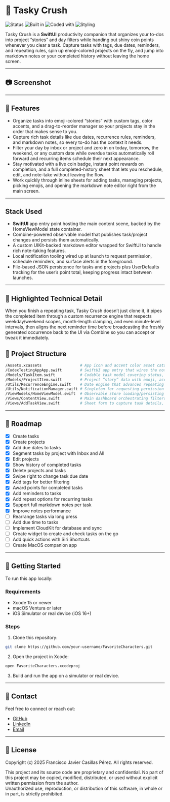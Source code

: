 # 🍬 Tasky Crush

![Status](https://badgen.net/badge/status/in%20progress/yellow)
![Built in](https://badgen.net/badge/Built%20with/XCode/blue)
![Coded with](https://badgen.net/badge/Written%20with/Swift/green)
![Styling](https://badgen.net/badge/Styling/SwiftUI/purple)

Tasky Crush is a **SwiftUI** productivity companion that organizes your to-dos into project “stories” and day filters while handing out shiny coin points whenever you clear a task. Capture tasks with tags, due dates, reminders, and repeating rules, spin up emoji-colored projects on the fly, and jump into markdown notes or your completed history without leaving the home screen.

---
## 📷 Screenshot


---

## 🔧 Features 

- Organize tasks into emoji-colored “stories” with custom tags, color accents, and a drag-to-reorder manager so your projects stay in the order that makes sense to you.
- Capture rich task details like due dates, recurrence rules, reminders, and markdown notes, so every to-do has the context it needs.
- Filter your day by inbox or project and zero in on today, tomorrow, the weekend, or any custom date while overdue tasks automatically roll forward and recurring items schedule their next appearance.
- Stay motivated with a live coin badge, instant point rewards on completion, and a full completed-history sheet that lets you reschedule, edit, and note-take without leaving the flow.
- Work quickly through inline sheets for adding tasks, managing projects, picking emojis, and opening the markdown note editor right from the main screen.
---

## Stack Used

- **SwiftUI** app entry point hosting the main content scene, backed by the HomeViewModel state container.
- Combine-powered observable model that publishes task/project changes and persists them automatically.
- A custom UIKit-backed markdown editor wrapped for SwiftUI to handle rich note-taking features.
- Local notification tooling wired up at launch to request permission, schedule reminders, and surface alerts in the foreground.
- File-based JSON persistence for tasks and projects plus UserDefaults tracking for the user’s point total, keeping progress intact between launches.

---

## 🧪 Highlighted Technical Detail

When you finish a repeating task, Tasky Crush doesn’t just clone it, it pipes the completed item through a custom recurrence engine that respects weekday/weekend scopes, month-length clamping, and even minute-level intervals, then aligns the next reminder time before broadcasting the freshly generated occurrence back to the UI via Combine so you can accept or tweak it immediately.

## 📁 Project Structure

```bash
/Assets.xcassets                 # App icon and accent color asset catalog for the UI chrome
/CodexTestingAppApp.swift        # SwiftUI app entry that wires the notification manager and launches the main scene
/Models/TaskItem.swift           # Codable task model covering status, recurrence, reminders, and markdown notes
/Models/ProjectItem.swift        # Project “story” data with emoji, accent color, ordering, and tag catalog metadata
/Utils/RecurrenceEngine.swift    # Date engine that advances repeating tasks with weekday/weekend scope rules
/Utils/NotificationManager.swift # Singleton for requesting permission and scheduling or cancelling local reminders
/ViewModels/HomeViewModel.swift  # Observable store loading/persisting data, rolling overdue tasks, and managing points/tags
/Views/ContentView.swift         # Main dashboard orchestrating filters, task lists, rewards, and all management sheets
/Views/AddTaskView.swift         # Sheet form to capture task details, choose projects/tags, reminders, and recurrence
```

---

## 🚧 Roadmap

- [x] Create tasks  
- [x] Create projects  
- [x] Add due dates to tasks  
- [x] Segment tasks by project with Inbox and All  
- [x] Edit projects  
- [x] Show history of completed tasks  
- [x] Delete projects and tasks  
- [x] Swipe right to change task due date
- [x] Add tags for better filtering  
- [x] Award points for completed tasks  
- [x] Add reminders to tasks  
- [x] Add repeat options for recurring tasks  
- [x] Support full markdown notes per task  
- [x] Improve notes performance  
- [ ] Rearrange tasks via long press  
- [ ] Add due time to tasks
- [ ] Implement CloudKit for database and sync
- [ ] Create widget to create and check tasks on the go
- [ ] Add quick actions with Siri Shortcuts
- [ ] Create MacOS companion app

---

## 🚀 Getting Started

To run this app locally:

### Requirements
- Xcode 15 or newer
- macOS Ventura or later
- iOS Simulator or real device (iOS 16+)

### Steps

1. Clone this repository:
```bash
git clone https://github.com/your-username/FavoriteCharacters.git
```

2. Open the project in Xcode:
  ```bash
  open FavoriteCharacters.xcodeproj
  ```

3. Build and run the app on a simulator or real device.

---

## 🤝 Contact

Feel free to connect or reach out:

- [GitHub](https://github.com/franciscoxcode)
- [LinkedIn](https://www.linkedin.com/in/franciscoxcode/)
- [Email](mailto:fxcasillas.dev@gmail.com)

---

## 📄 License
Copyright (c) 2025 Francisco Javier Casillas Pérez. All rights reserved.

This project and its source code are proprietary and confidential. No part of this project may be copied, modified, distributed, or used without explicit written permission from the author.  
Unauthorized use, reproduction, or distribution of this software, in whole or in part, is strictly prohibited.
